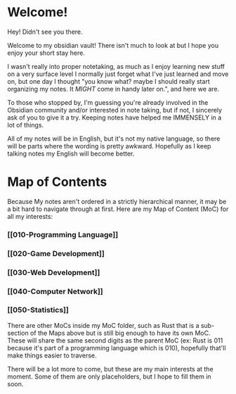 # Welcome!
Hey! Didn't see you there.

Welcome to my obsidian vault! There isn't much to look at but I hope you enjoy your short stay here.

I wasn't really into proper notetaking, as much as I enjoy learning new stuff on a very surface level I normally just forget what I've just learned and move on, but one day I thought "you know what? maybe I should really start organizing my notes. It _MIGHT_ come in handy later on.", and here we are.

To those who stopped by, I'm guessing you're already involved in the Obsidian community and/or interested in note taking, but if not, I sincerely ask of you to give it a try. Keeping notes have helped me IMMENSELY in a lot of things.

All of my notes will be in English, but it's not my native language, so there will be parts where the wording is pretty awkward. Hopefully as I keep talking notes my English will become better.

# Map of Contents
Because My notes aren't ordered in a strictly hierarchical manner, it may be a bit hard to navigate through at first. Here are my Map of Content (MoC) for all my interests:
### [[010-Programming Language]]
### [[020-Game Development]]
### [[030-Web Development]]
### [[040-Computer Network]]
### [[050-Statistics]]

There are other MoCs inside my MoC folder, such as Rust that is a sub-section of the Maps above but is still big enough to have its own MoC. These will share the same second digits as the parent MoC (ex: Rust is 011 because it's part of a programming language which is 010), hopefully that'll make things easier to traverse.

There will be a lot more to come, but these are my main interests at the moment. Some of them are only placeholders, but I hope to fill them in soon.
